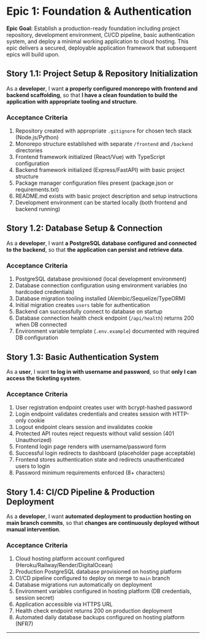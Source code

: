 # Epic 1: Foundation & Authentication

**Epic Goal:** Establish a production-ready foundation including project repository, development environment, CI/CD pipeline, basic authentication system, and deploy a minimal working application to cloud hosting. This epic delivers a secured, deployable application framework that subsequent epics will build upon.

## Story 1.1: Project Setup & Repository Initialization

As a **developer**,
I want **a properly configured monorepo with frontend and backend scaffolding**,
so that **I have a clean foundation to build the application with appropriate tooling and structure**.

### Acceptance Criteria

1. Repository created with appropriate `.gitignore` for chosen tech stack (Node.js/Python)
2. Monorepo structure established with separate `/frontend` and `/backend` directories
3. Frontend framework initialized (React/Vue) with TypeScript configuration
4. Backend framework initialized (Express/FastAPI) with basic project structure
5. Package manager configuration files present (package.json or requirements.txt)
6. README.md exists with basic project description and setup instructions
7. Development environment can be started locally (both frontend and backend running)

## Story 1.2: Database Setup & Connection

As a **developer**,
I want **a PostgreSQL database configured and connected to the backend**,
so that **the application can persist and retrieve data**.

### Acceptance Criteria

1. PostgreSQL database provisioned (local development environment)
2. Database connection configuration using environment variables (no hardcoded credentials)
3. Database migration tooling installed (Alembic/Sequelize/TypeORM)
4. Initial migration creates `users` table for authentication
5. Backend can successfully connect to database on startup
6. Database connection health check endpoint (`/api/health`) returns 200 when DB connected
7. Environment variable template (`.env.example`) documented with required DB configuration

## Story 1.3: Basic Authentication System

As a **user**,
I want **to log in with username and password**,
so that **only I can access the ticketing system**.

### Acceptance Criteria

1. User registration endpoint creates user with bcrypt-hashed password
2. Login endpoint validates credentials and creates session with HTTP-only cookie
3. Logout endpoint clears session and invalidates cookie
4. Protected API routes reject requests without valid session (401 Unauthorized)
5. Frontend login page renders with username/password form
6. Successful login redirects to dashboard (placeholder page acceptable)
7. Frontend stores authentication state and redirects unauthenticated users to login
8. Password minimum requirements enforced (8+ characters)

## Story 1.4: CI/CD Pipeline & Production Deployment

As a **developer**,
I want **automated deployment to production hosting on main branch commits**,
so that **changes are continuously deployed without manual intervention**.

### Acceptance Criteria

1. Cloud hosting platform account configured (Heroku/Railway/Render/DigitalOcean)
2. Production PostgreSQL database provisioned on hosting platform
3. CI/CD pipeline configured to deploy on merge to `main` branch
4. Database migrations run automatically on deployment
5. Environment variables configured in hosting platform (DB credentials, session secret)
6. Application accessible via HTTPS URL
7. Health check endpoint returns 200 on production deployment
8. Automated daily database backups configured on hosting platform (NFR7)

---
